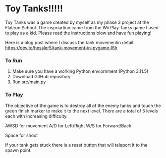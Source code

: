 # Toy Tanks!!!!!

Toy Tanks was a game created by myself as my phase 3 project at the Flatiron School. The inspriartion came from the Wii Play Tanks game I used to play as a kid. Please read the instructions blow and have fun playing!

Here is a blog post where I discuss the tank movementin detail.
https://dev.to/hessler5/tank-movement-in-pygame-l6h

### To Run
1. Make sure you have a working Python enviornment (Python 3.11.5)
2. Download GitHub repository
3. Run src/main.py 

### To Play
The objective of the game is to destroy all of the enemy tanks and touch the green finish marker to make it to the next level. There are a total of 5 levels each with increasing difficulty.

AWSD for movement
    A/D for Left/Right
    W/S for Forward/Back

Space for shoot

If your tank gets stuck there is a reset button that will teleport it to the spawn point.
